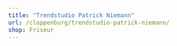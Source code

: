 ```yaml
---
title: "Trendstudio Patrick Niemann"
url: /cloppenburg/trendstudio-patrick-niemann/
shop: Friseur
---
```

